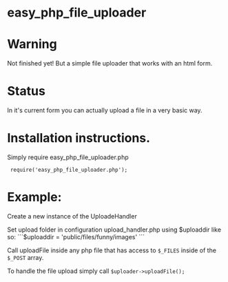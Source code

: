 # easy_php_file_uploader
# Warning
Not finished yet!  But a simple file uploader that works with an html form.
# Status
In it's current form you can actually upload a file in a very basic way.
# Installation instructions.
Simply require easy_php_file_uploader.php

```  require('easy_php_file_uploader.php'); ```
# Example:
Create a new instance of the UploadeHandler
    
Set upload folder in configuration upload_handler.php using $uploaddir
like so:
```$uploaddir = 'public/files/funny/images' ```

Call uploadFile inside any php file that has access to ```$_FILES``` inside of the ```$_POST``` array.

To handle the file upload simply call
```$uploader->uploadFile();```
